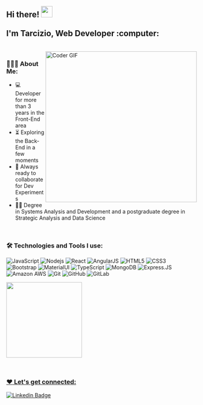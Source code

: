 <h2 align="left">
  <br>Hi there! <img src="https://user-images.githubusercontent.com/42378118/110234147-e3259600-7f4e-11eb-95be-0c4047144dea.gif" width="30"><br>
  <br> I'm Tarcizio, Web Developer :computer: <br>
</h2>

<br><img src="https://media.giphy.com/media/SWoSkN6DxTszqIKEqv/giphy.gif" alt="Coder GIF" width="400" align="right" />

<h3 align="left">👨🏻‍💻 About Me:</h3>

- :computer: Developer for more than 3 years in the Front-End area 
- :hourglass_flowing_sand:  Exploring the Back-End in a few moments
- :rocket: Always ready to collaborate for Dev Experiments
- :man_technologist: Degree in Systems Analysis and Development and a postgraduate degree in Strategic Analysis and Data Science
 </abc>

<br><h3 align="left">:hammer_and_wrench: Technologies and Tools I use:</h3>

![JavaScript](https://img.shields.io/badge/JavaScript-F7DF1E?style=for-the-badge&logo=javascript&logoColor=black)
![Nodejs](https://img.shields.io/badge/Node.js-43853D?style=for-the-badge&logo=node.js&logoColor=white)
![React](https://img.shields.io/badge/React-20232A?style=for-the-badge&logo=react&logoColor=61DAFB)
![AngularJS](https://img.shields.io/badge/AngularJS-E23237?style=for-the-badge&logo=angularjs&logoColor=white)
![HTML5](https://img.shields.io/badge/HTML5-E34F26?style=for-the-badge&logo=html5&logoColor=white)
![CSS3](https://img.shields.io/badge/CSS3-1572B6?style=for-the-badge&logo=css3&logoColor=white)
![Bootstrap](https://img.shields.io/badge/Bootstrap-563D7C?style=for-the-badge&logo=bootstrap&logoColor=white)
![MaterialUI](https://img.shields.io/badge/Material--UI-0081CB?style=for-the-badge&logo=material-ui&logoColor=white)
![TypeScript](https://img.shields.io/badge/TypeScript-007ACC?style=for-the-badge&logo=typescript&logoColor=white)
![MongoDB](https://img.shields.io/badge/MongoDB-4EA94B?style=for-the-badge&logo=mongodb&logoColor=white)
![Express.JS](https://img.shields.io/badge/Express.js-404D59?style=for-the-badge)
![Amazon AWS](https://img.shields.io/badge/Amazon_AWS-232F3E?style=for-the-badge&logo=amazon-aws&logoColor=white)
![Git](https://img.shields.io/badge/Git-E34F26?style=for-the-badge&logo=git&logoColor=white)
![GitHub](https://img.shields.io/badge/GitHub-100000?style=for-the-badge&logo=github&logoColor=white)
![GitLab](https://img.shields.io/badge/GitLab-330F63?style=for-the-badge&logo=gitlab&logoColor=white)


<div><a href="https://github.com/tarciziofcipriano"><img height="200em" src="https://github-readme-stats.vercel.app/api/top-langs/?username=tarciziofcipriano&layout=compact&langs_count=7&theme=dracula"/></div>

<br><h3 align="left">:heart: Let's get connected:</h3>

[![Linkedin Badge](https://img.shields.io/badge/-tarciziofcipriano-blue?style=flat-square&logo=Linkedin&logoColor=white&link=https://www.linkedin.com/in/tarcizio-fernandes-cipriano-88bb98146/)](https://www.linkedin.com/in/tarcizio-fernandes-cipriano-88bb98146/)
